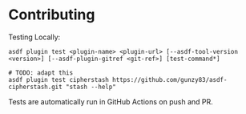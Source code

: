 # Contributing

Testing Locally:

```shell
asdf plugin test <plugin-name> <plugin-url> [--asdf-tool-version <version>] [--asdf-plugin-gitref <git-ref>] [test-command*]

# TODO: adapt this
asdf plugin test cipherstash https://github.com/gunzy83/asdf-cipherstash.git "stash --help"
```

Tests are automatically run in GitHub Actions on push and PR.
